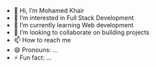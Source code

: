 - 👋 Hi, I’m Mohamed Khair
- 👀 I’m interested in Full Stack Development
- 🌱 I’m currently learning Web development
- 💞️ I’m looking to collaborate on building projects
- 📫 How to reach me 
- 😄 Pronouns: ...
- ⚡ Fun fact: ...

<!---
mkhair10/mkhair10 is a ✨ special ✨ repository because its `README.md` (this file) appears on your GitHub profile.
You can click the Preview link to take a look at your changes.
--->
